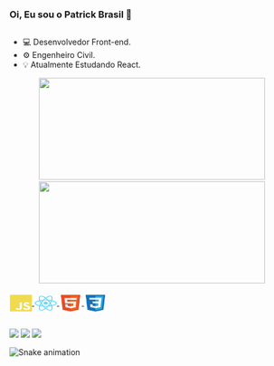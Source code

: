 ### Oi, Eu sou o Patrick Brasil  👋

##

- 💻 Desenvolvedor Front-end.
- ⚙️ Engenheiro Civil.
- 💡 Atualmente Estudando React.

<div align="center">
  <a href="https://github.com/Patrick-XT">
  <img height="180em" width = 400em src="https://github-readme-stats.vercel.app/api?username=Patrick-XT&show_icons=true&theme=dark&include_all_commits=true&count_private=true"/>
    <img height="180em" width = 400em src="https://github-readme-stats.vercel.app/api/top-langs/?username=Patrick-XT&layout=compact&langs_count=7&theme=dracula"/>
</div>
  <div style="display: inline_block"><br>
  <img align="center" alt="Patrick-XT-Js" height="30" width="40" src="https://raw.githubusercontent.com/devicons/devicon/master/icons/javascript/javascript-plain.svg">
  <img align="center" alt="Patrick-XT-React" height="30" width="40" src="https://raw.githubusercontent.com/devicons/devicon/master/icons/react/react-original.svg">
  <img align="center" alt="Patrick-XT-HTML" height="30" width="40" src="https://raw.githubusercontent.com/devicons/devicon/master/icons/html5/html5-original.svg">
  <img align="center" alt="Patrick-XT-CSS" height="30" width="40" src="https://raw.githubusercontent.com/devicons/devicon/master/icons/css3/css3-original.svg">
</div>

  ##
  
  <div> 

  <a href = "mailto:patrickbrasilr@gmail.com"><img src="https://img.shields.io/badge/-Gmail-%23333?style=for-the-badge&logo=gmail&logoColor=white" target="_blank"></a>
  <a href="https://www.linkedin.com/in/patrick-brasil/" target="_blank"><img src="https://img.shields.io/badge/-LinkedIn-%230077B5?style=for-the-badge&logo=linkedin&logoColor=white" target="_blank"></a> 
  <a href = "https://pt-br.facebook.com/patrick.brasil.52"><img src="https://img.shields.io/badge/Facebook-1877F2?style=for-the-badge&logo=facebook&logoColor=white" target="_blank"></a>
    
 ![Snake animation](https://github.com/Patrick-XT/Patrick-XT/blob/output/github-contribution-grid-snake.svg)
   
 </div>
  

